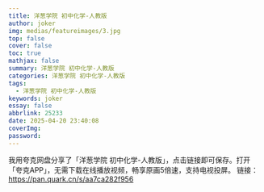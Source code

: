 ```yaml
---
title: 洋葱学院 初中化学-人教版
author: joker
img: medias/featureimages/3.jpg
top: false
cover: false
toc: true
mathjax: false
summary: 洋葱学院 初中化学-人教版
categories: 洋葱学院 初中化学-人教版
tags:
  - 洋葱学院 初中化学-人教版
keywords: joker
essay: false
abbrlink: 25233
date: 2025-04-20 23:40:08
coverImg:
password:
---
```


我用夸克网盘分享了「洋葱学院 初中化学-人教版」，点击链接即可保存。打开「夸克APP」，无需下载在线播放视频，畅享原画5倍速，支持电视投屏。
链接：https://pan.quark.cn/s/aa7ca282f956

